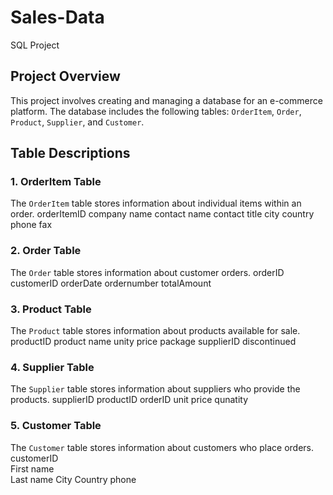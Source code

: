 # Sales-Data
 SQL Project

## Project Overview

This project involves creating and managing a database for an e-commerce platform. The database includes the following tables: `OrderItem`, `Order`, `Product`, `Supplier`, and `Customer`.

## Table Descriptions

### 1. OrderItem Table
The `OrderItem` table stores information about individual items within an order.
 orderItemID 
 company name
 contact name
 contact title
 city
 country
 phone
 fax

 ### 2. Order Table
The `Order` table stores information about customer orders.
 orderID
 customerID
 orderDate
 ordernumber
 totalAmount

### 3. Product Table
The `Product` table stores information about products available for sale.
 productID 
 product name 
 unity price
 package
 supplierID
 discontinued

### 4. Supplier Table
The `Supplier` table stores information about suppliers who provide the products.
 supplierID
 productID
 orderID
unit price
qunatity
 
### 5. Customer Table
The `Customer` table stores information about customers who place orders.
 customerID  
 First name   
 Last name
 City
 Country
 phone
